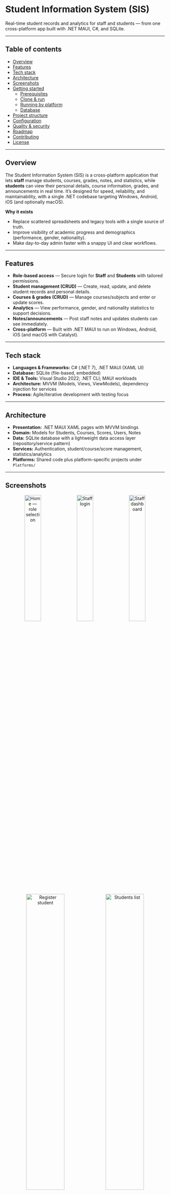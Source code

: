 # Student Information System (SIS)

Real-time student records and analytics for staff and students — from one cross-platform app built with .NET MAUI, C#, and SQLite.

---

## Table of contents
- [Overview](#overview)
- [Features](#features)
- [Tech stack](#tech-stack)
- [Architecture](#architecture)
- [Screenshots](#screenshots)
- [Getting started](#getting-started)
  - [Prerequisites](#prerequisites)
  - [Clone & run](#clone--run)
  - [Running by platform](#running-by-platform)
  - [Database](#database)
- [Project structure](#project-structure)
- [Configuration](#configuration)
- [Quality & security](#quality--security)
- [Roadmap](#roadmap)
- [Contributing](#contributing)
- [License](#license)

---

## Overview
The Student Information System (SIS) is a cross-platform application that lets **staff** manage students, courses, grades, notes, and statistics, while **students** can view their personal details, course information, grades, and announcements in real time. It’s designed for speed, reliability, and maintainability, with a single .NET codebase targeting Windows, Android, iOS (and optionally macOS).

**Why it exists**
- Replace scattered spreadsheets and legacy tools with a single source of truth.
- Improve visibility of academic progress and demographics (performance, gender, nationality).
- Make day-to-day admin faster with a snappy UI and clear workflows.

---

## Features
- **Role-based access** — Secure login for **Staff** and **Students** with tailored permissions.
- **Student management (CRUD)** — Create, read, update, and delete student records and personal details.
- **Courses & grades (CRUD)** — Manage courses/subjects and enter or update scores.
- **Analytics** — View performance, gender, and nationality statistics to support decisions.
- **Notes/announcements** — Post staff notes and updates students can see immediately.
- **Cross-platform** — Built with .NET MAUI to run on Windows, Android, iOS (and macOS with Catalyst).

---

## Tech stack
- **Languages & Frameworks:** C# (.NET 7), .NET MAUI (XAML UI)
- **Database:** SQLite (file-based, embedded)
- **IDE & Tools:** Visual Studio 2022; .NET CLI; MAUI workloads
- **Architecture:** MVVM (Models, Views, ViewModels), dependency injection for services
- **Process:** Agile/iterative development with testing focus

---

## Architecture
- **Presentation:** .NET MAUI XAML pages with MVVM bindings
- **Domain:** Models for Students, Courses, Scores, Users, Notes
- **Data:** SQLite database with a lightweight data access layer (repository/service pattern)
- **Services:** Authentication, student/course/score management, statistics/analytics
- **Platforms:** Shared code plus platform-specific projects under `Platforms/`

---

## Screenshots

<p align="center">
  <img src="docs/images/01-home.png" alt="Home — role selection" width="32%"/>
  <img src="docs/images/02-staff-login.png" alt="Staff login" width="32%"/>
  <img src="docs/images/03-dashboard.png" alt="Staff dashboard" width="32%"/>
</p>
<p align="center">
  <img src="docs/images/04-register-student.png" alt="Register student" width="49%"/>
  <img src="docs/images/05-students-list.png" alt="Students list" width="49%"/>
</p>

---

## Getting started

### Prerequisites
- **.NET 7 SDK** (verify with `dotnet --list-sdks`)
- **Visual Studio 2022** with **.NET Multi-platform App UI development** workload
- **MAUI workloads** (CLI): `dotnet workload install maui`
- **Windows** for Win UI; **Android SDK**/emulator for Android; **macOS + Xcode** for iOS/macOS builds

### Clone & run
bash
# 1) Clone
git clone https://github.com/AmandaMethoxha/student-information-system.git
cd student-information-system

# 2) Restore & build
dotnet restore

# 3) Run (choose a target below or use Visual Studio to run/debug)

### Running by platform > Pick one target at a time:

bash
# Windows
dotnet build -t:Run -f net7.0-windows10.0.19041.0

# Android (device or emulator must be running)
dotnet build -t:Run -f net7.0-android

# iOS (on macOS with configured signing)
dotnet build -t:Run -f net7.0-ios

# Mac Catalyst (on macOS)
dotnet build -t:Run -f net7.0-maccatalyst
### Database 
* Uses **SQLite** for a lightweight, cross‑platform store. 
* On first run, the app creates the database file (e.g., in app data) and applies initial schema. 
* To reset development data, delete the local SQLite file and relaunch. 

--- 

## Project structure

SIS/
├─ App.xaml / App.xaml.cs               # App bootstrapping, DI setup
├─ MainPage.xaml / MainPage.xaml.cs     # Entry page / navigation
├─ Models/                              # Student, Course, Score, User, Note, etc.
├─ ViewModels/                          # MVVM view models
├─ Views/                               # XAML pages (StudentsPage, CoursesPage, etc.)
├─ Services/                            # Data access, Auth, Statistics services
├─ Resources/                           # Styles, fonts, images
├─ Platforms/                           # Android, iOS, MacCatalyst, Windows specifics
├─ Data/                                # Database helpers / migrations (if applicable)
└─ docs/                                # README assets (images)

---

## Configuration

* **App settings:** Defaults are embedded; no secrets are required for local dev.
* **SQLite path:** The database file is created in a platform‑appropriate app data folder.
* **Seeding (optional):** Add a seed routine in the data layer to pre‑populate sample students/courses for demos.


---

## Quality & security

* **Performance:** Aims for sub‑2‑second interactions for common tasks.
* **Availability:** Designed for high availability during school hours.
* **Privacy:** GDPR‑aware design; only the minimum personal data required is stored; clear user roles and access controls.
* **Testing:** Unit tests (where applicable) around services and data access; manual test scripts for UI flows.

---

## Roadmap

* [ ] Export reports (CSV/PDF)
* [ ] Advanced filtering and search
* [ ] Role management UI (create/assign roles) 
* [ ] Cloud sync option (e.g., Azure/EF Core provider)
* [ ] Localization (i18n) and accessibility polish

---

## Contributing

Contributions are welcome! Please open an issue to discuss changes or submit a PR:
1. Fork the repo
2. Create a feature branch: git checkout -b feature/xyz
3. Commit your changes: git commit -m "feat: add xyz"
4. Push and open a PR

---

## License

This project is licensed under the **MIT License*
